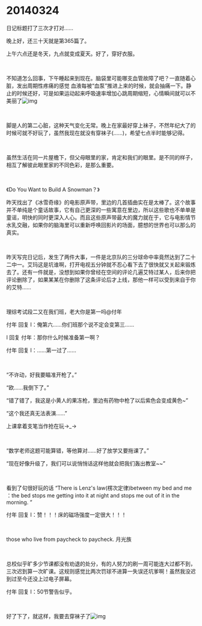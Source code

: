 # 20140324

日记标题打了三次才打对……

晚上好，还三十天就是第365篇了。

上午六点还是冬天，九点就变成夏天。好了，穿好衣服。

<br/>

不知道怎么回事，下午睡起来到现在。脑袋里可能哪支血管故障了吧？一直随着心脏，发出周期性疼痛的感觉 血液每被“血泵”推进上来的时候，就会抽痛一下。静止的时候还好，可是如果运动起来呼吸速率增加心跳周期缩短，心情瞬间就可以不美丽了![img](http://qzonestyle.gtimg.cn/qzone/em/e105.gif)

<br/>

脚是人的第二心脏，这种天气变化无常。晚上在家最好穿上袜子，不然年纪大了的时候可就不好玩了，虽然我现在就没有穿袜子(……)，希望七点半时能够记得。

<br/>

虽然生活在同一片屋檐下，但父母眼里的家，肯定和我们的眼里。是不同的样子，相互了解彼此眼里家的不同色彩，是那么重要。

<br/>

《Do You Want to Build A Snowman？》

昨天找出了《冰雪奇缘》的电影原声带，里边的几首插曲实在是太棒了。这个故事并不单纯是个童话故事，它有自己更深的一些寓意在里边，所以这些歌也不单单是童谣，明快的同时更深入人心。而且这些原声带最大的魔力就在于，它与电影情节水乳交融，如果你的脑海里可以重新呼唤回影片的场面，臆想的世界也可以那么的真实。

<br/>

昨天写完日记后，发生了两件大事，一件是北京队的三分球命中率竟然达到了二十二中一。艾玛这是坑谁啊，打开电视五分钟就不忍心看下去了很快就又关起来锻炼去了。还有一件就是，没想到如果你曾经在空间的评论几遍艾特过某人，后来你把评论删除了，如果某某在你删除了这条评论后才上线，那他一样可以受到来自于你的艾特……

<br/>

理综考试段二又在我们班，老大你是第一吗@付年

付年 回复 I：俺第六……你们班那个说不定会变第三…...

I 回复 付年：那你什么时候准备第一啊？

付年 回复 I：……第一过了…...

<br/>

“不许动，好我要瞄准开枪了。”

“欧……我倒下了。”

“错了错了，我这是小黄人的果冻枪，里边有药物中枪了以后紫色会变成黄色~”

“这个我还真无法表演……”

上课拿着支笔当作抢在玩→_→

<br/>

“数学老师这题可能算错，等他算对……好了放学又要拖课了。”

“现在好像升级了，我们可以说悄悄话这样他就会把我们轰出教室~~”

<br/>

看到了句很好玩的话 “There is Lenz's law(楞次定律)between my bed and me ：the bed stops me getting into it at night and stops me out of it in the morning. ”

付年 回复 I：赞！！！床的磁场强度一定很大！！！

<br/>

those who live from paycheck to paycheck. 月光族

<br/>

总校似乎旷多少节课都没有劝退的处分，有的人努力的刷一周可能连大过都不到，三次迟到算一次旷课。这规则感觉比两次罚球不进算一失误还坑爹啊！虽然我没迟到过至今还没上过电子屏幕。

付年 回复 I：50节警告似乎。

<br/>

好了下了，就这样，我要去穿袜子了![img](http://qzonestyle.gtimg.cn/qzone/em/e175.gif)